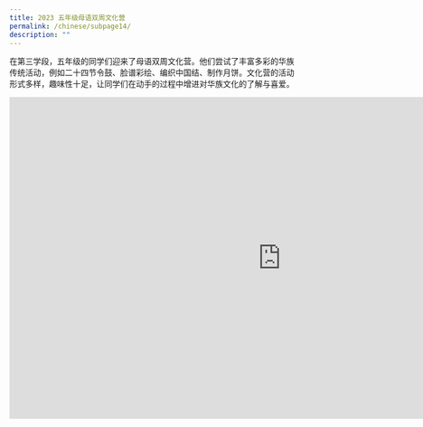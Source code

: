 ```yaml
---
title: 2023 五年级母语双周文化营
permalink: /chinese/subpage14/
description: ""
---
```

在第三学段，五年级的同学们迎来了母语双周文化营。他们尝试了丰富多彩的华族传统活动，例如二十四节令鼓、脸谱彩绘、编织中国结、制作月饼。文化营的活动形式多样，趣味性十足，让同学们在动手的过程中增进对华族文化的了解与喜爱。

<iframe src="https://docs.google.com/presentation/d/e/2PACX-1vTIiv9iiX83vEr7i4kPEAdR6Q-aZ2IXDd5chako-2mJb5Z2kgK5tjqWEL68mShJ2S3A4M4lSwfexHWm/embed?start=false&amp;loop=false&amp;delayms=3000" frameborder="0" width="960" height="569" allowfullscreen="true"></iframe>